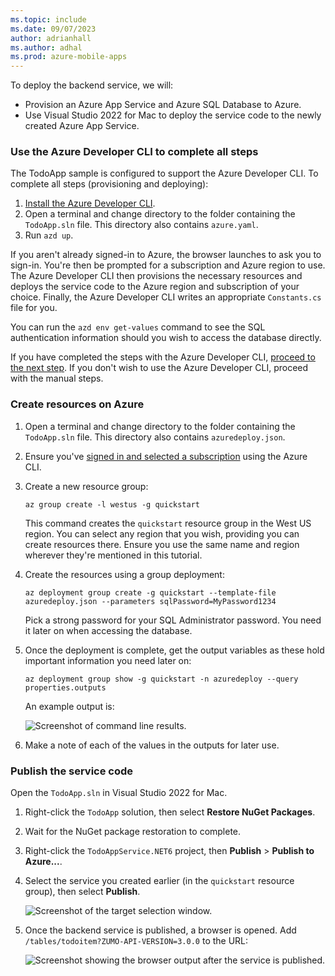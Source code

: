 ```yaml
---
ms.topic: include
ms.date: 09/07/2023
author: adrianhall
ms.author: adhal
ms.prod: azure-mobile-apps
---
```


To deploy the backend service, we will:

* Provision an Azure App Service and Azure SQL Database to Azure.
* Use Visual Studio 2022 for Mac to deploy the service code to the newly created Azure App Service.

### Use the Azure Developer CLI to complete all steps

The TodoApp sample is configured to support the Azure Developer CLI.  To complete all steps (provisioning and deploying):

1. [Install the Azure Developer CLI](/azure/developer/azure-developer-cli/install-azd).
2. Open a terminal and change directory to the folder containing the `TodoApp.sln` file.  This directory also contains `azure.yaml`.
3. Run `azd up`.

If you aren't already signed-in to Azure, the browser launches to ask you to sign-in.  You're then be prompted for a subscription
and Azure region to use.  The Azure Developer CLI then provisions the necessary resources and deploys the service code to the Azure
region and subscription of your choice. Finally, the Azure Developer CLI writes an appropriate `Constants.cs` file for you.

You can run the `azd env get-values` command to see the SQL authentication information should you wish to access the database directly.

If you have completed the steps with the Azure Developer CLI, [proceed to the next step](#azd-skip-step-mac).  If you don't wish to use the Azure Developer
CLI, proceed with the manual steps.

### Create resources on Azure

1. Open a terminal and change directory to the folder containing the `TodoApp.sln` file. This directory also contains `azuredeploy.json`.
2. Ensure you've [signed in and selected a subscription](/cli/azure/authenticate-azure-cli) using the Azure CLI.
3. Create a new resource group:

    ``` azurecli
    az group create -l westus -g quickstart
    ```

    This command creates the `quickstart` resource group in the West US region.  You can select any region that you wish, providing you can create resources there.  Ensure you use the same name and region wherever they're mentioned in this tutorial.

4. Create the resources using a group deployment:

    ``` azurecli
    az deployment group create -g quickstart --template-file azuredeploy.json --parameters sqlPassword=MyPassword1234
    ```

    Pick a strong password for your SQL Administrator password.  You need it later on when accessing the database.

5. Once the deployment is complete, get the output variables as these hold important information you need later on:

    ``` azurecli
    az deployment group show -g quickstart -n azuredeploy --query properties.outputs
    ```

    An example output is:

    ![Screenshot of command line results.](~/mobile-apps/azure-mobile-apps/media/quickstart/mac/deploy-back-end-outputs.png)

6. Make a note of each of the values in the outputs for later use.

### Publish the service code

Open the `TodoApp.sln` in Visual Studio 2022 for Mac.

1. Right-click the `TodoApp` solution, then select **Restore NuGet Packages**.
2. Wait for the NuGet package restoration to complete.
3. Right-click the `TodoAppService.NET6` project, then **Publish** > **Publish to Azure...**.
4. Select the service you created earlier (in the `quickstart` resource group), then select **Publish**.

    ![Screenshot of the target selection window.](~/mobile-apps/azure-mobile-apps/media/quickstart/mac/publish-back-end-target.png)

5. Once the backend service is published, a browser is opened. Add `/tables/todoitem?ZUMO-API-VERSION=3.0.0` to the URL:

    ![Screenshot showing the browser output after the service is published.](~/mobile-apps/azure-mobile-apps/media/quickstart/mac/publish-back-end-success.png)

<a name="azd-skip-step-mac"></a>
